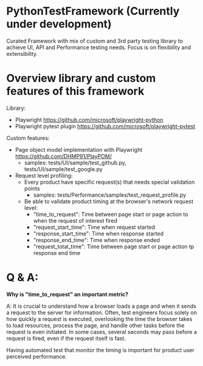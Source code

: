 # PythonTestFramework (Currently under development)
Curated Framework with mix of custom and 3rd party testing library to achieve UI, API and Performance testing needs. Focus is on flexibility and extensibility.


# Overview library and custom features of this framework
Library:
- Playwright https://github.com/microsoft/playwright-python
- Playwright pytest plugin https://github.com/microsoft/playwright-pytest



Custom features:
- Page object model implementation with Playwright https://github.com/DHMP91/PlayPOM/
  - samples: tests/UI/sample/test_github.py, tests/UI/sample/test_google.py
- Request level profiling:
  - Every product have specific request(s) that needs special validation points
    - samples: tests/Performance/samples/test_request_profile.py
  - Be able to validate product timing at the browser's network request level:
    - "time_to_request": Time between page start or page action to when the request of interest fired
    - "request_start_time": Time when request started
    - "response_start_time": Time when response started
    - "response_end_time": Time when response ended
    - "request_total_time": Time between page start or page action tp response end time


# Q & A:
**Why is "time_to_request" an important metric?**

A: It is crucial to understand how a browser loads a page and when it sends a request to the server for information. Often, test engineers focus solely on how quickly a request is executed, overlooking the time the browser takes to load resources, process the page, and handle other tasks before the request is even initiated. In some cases, several seconds may pass before a request is fired, even if the request itself is fast. 

Having automated test that monitor the timing is important for product user perceived performance.


